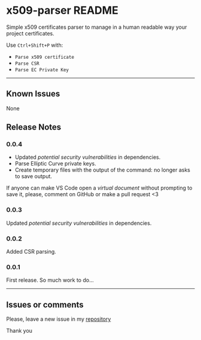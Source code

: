 # x509-parser README

Simple x509 certificates parser to manage in a human readable way your project certificates.

Use `Ctrl+Shift+P` with:

- `Parse x509 certificate`
- `Parse CSR`
- `Parse EC Private Key`

---

## Known Issues

None

## Release Notes

### 0.0.4

- Updated _potential security vulnerabilities_ in dependencies.
- Parse Elliptic Curve private keys.
- Create temporary files with the output of the command: no longer asks to save output.

 If anyone can make VS Code open a _virtual document_ without prompting to save it, please, comment on GitHub or make a pull request <3


### 0.0.3

Updated _potential security vulnerabilities_ in dependencies.

### 0.0.2

Added CSR parsing.

### 0.0.1

First release. So much work to do...


-----------------------------------------------------------------------------------------------------------

## Issues or comments

Please, leave a new issue in my [repository](https://github.com/jlcs-es/x509-parser/issues)

Thank you
